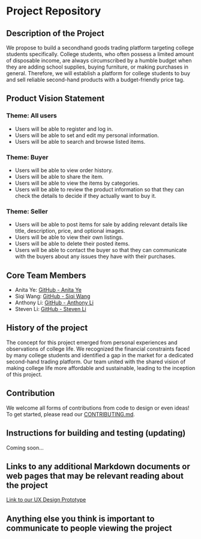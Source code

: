 # Project Repository

## Description of the Project

We propose to build a secondhand goods trading platform targeting college students specifically. College students, who often possess a limited amount of disposable income, are always circumscribed by a humble budget when they are adding school supplies, buying furniture, or making purchases in general. Therefore, we will establish a platform for college students to buy and sell reliable second-hand products with a budget-friendly price tag.

## Product Vision Statement

### Theme: All users
- Users will be able to register and log in.
- Users will be able to set and edit my personal information.
- Users will be able to search and browse listed items.

### Theme: Buyer
- Users will be able to view order history.
- Users will be able to share the item.
- Users will be able to view the items by categories.
- Users will be able to review the product information so that they can check the details to decide if they actually want to buy it.

### Theme: Seller
- Users will be able to post items for sale by adding relevant details like title, description, price, and optional images.
- Users will be able to view their own listings.
- Users will be able to delete their posted items.
- Users will be able to contact the buyer so that they can communicate with the buyers about any issues they have with their purchases.

## Core Team Members

- Anita Ye: [GitHub - Anita Ye](https://github.com/anitayyc)
- Siqi Wang: [GitHub - Siqi Wang](https://github.com/SiqiiW)
- Anthony Li: [GitHub - Anthony Li](https://github.com/anthonyLi3317)
- Steven Li: [GitHub - Steven Li](https://github.com/ZiliangLi2002)

## History of the project

The concept for this project emerged from personal experiences and observations of college life. We recognized the financial constraints faced by many college students and identified a gap in the market for a dedicated second-hand trading platform. Our team united with the shared vision of making college life more affordable and sustainable, leading to the inception of this project.

## Contribution

We welcome all forms of contributions from code to design or even ideas! To get started, please read our [CONTRIBUTING.md](CONTRIBUTING.md).

## Instructions for building and testing (updating)

Coming soon...

## Links to any additional Markdown documents or web pages that may be relevant reading about the project

[Link to our UX Design Prototype](UX-DESIGN.md)

## Anything else you think is important to communicate to people viewing the project
